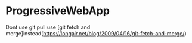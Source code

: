 # ProgressiveWebApp

Dont use git pull use [git fetch and merge]instead(https://longair.net/blog/2009/04/16/git-fetch-and-merge/)

